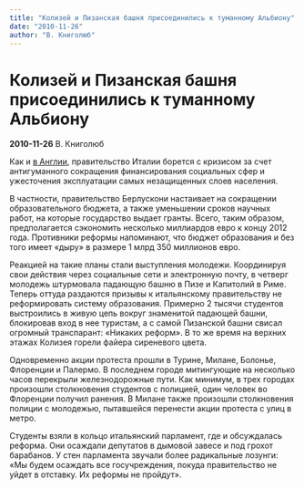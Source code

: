 ```yaml
---
title: "Колизей и Пизанская башня присоединились к туманному Альбиону"
date: "2010-11-26"
author: "В. Книголюб"
---
```


# Колизей и Пизанская башня присоединились к туманному Альбиону

**2010-11-26** В. Книголюб

Как и [в Англии](/2983.md), правительство Италии борется с кризисом за счет антигуманного сокращения финансирования социальных сфер и ужесточения эксплуатации самых незащищенных слоев населения.

В частности, правительство Берлускони настаивает на сокращении образовательного бюджета, а также уменьшении сроков научных работ, на которые государство выдает гранты. Всего, таким образом, предполагается сэкономить несколько миллиардов евро к концу 2012 года. Противники реформы напоминают, что бюджет образования и без того имеет «дыру» в размере 1 млрд 350 миллионов евро.

Реакцией на такие планы стали выступления молодежи. Координируя свои действия через социальные сети и электронную почту, в четверг молодежь штурмовала падающую башню в Пизе и Капитолий в Риме. Теперь оттуда раздаются призывы к итальянскому правительству не реформировать систему образования. Примерно 2 тысячи студентов выстроились в живую цепь вокруг знаменитой падающей башни, блокировав вход в нее туристам, а с самой Пизанской башни свисал огромный транспарант: «Никаких реформ». В то же время на верхних этажах Колизея горели файера сиреневого цвета.

Одновременно акции протеста прошли в Турине, Милане, Болонье, Флоренции и Палермо. В последнем городе митингующие на несколько часов перекрыли железнодорожные пути. Как минимум, в трех городах произошли столкновения студентов с полицией, один человек во Флоренции получил ранения. В Милане также произошли столкновения полиции с молодежью, пытавшейся перенести акции протеста с улиц в метро.

Студенты взяли в кольцо итальянский парламент, где и обсуждалась реформа. Они осаждали депутатов в дымовой завесе и под грохот барабанов. У стен парламента звучали более радикальные лозунги: «Мы будем осаждать все госучреждения, покуда правительство не уйдет в отставку. Их реформы не пройдут».